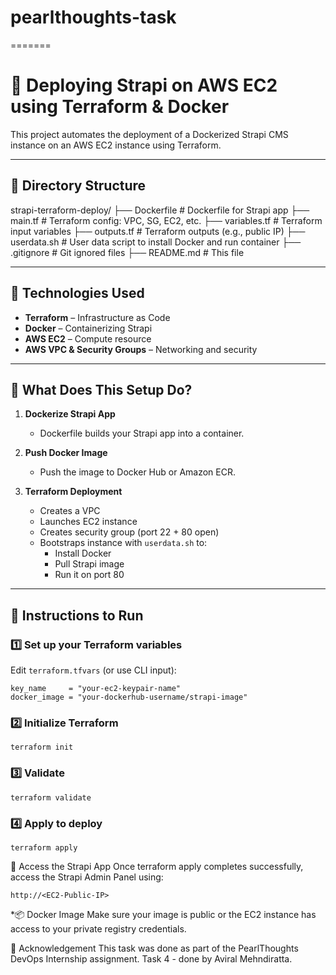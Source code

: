 
# pearlthoughts-task
=======
# 🚀 Deploying Strapi on AWS EC2 using Terraform & Docker

This project automates the deployment of a Dockerized Strapi CMS instance on an AWS EC2 instance using Terraform.

---

## 📁 Directory Structure
   strapi-terraform-deploy/
├── Dockerfile            # Dockerfile for Strapi app
├── main.tf               # Terraform config: VPC, SG, EC2, etc.
├── variables.tf          # Terraform input variables
├── outputs.tf            # Terraform outputs (e.g., public IP)
├── userdata.sh           # User data script to install Docker and run container
├── .gitignore            # Git ignored files
├── README.md             # This file

---

## 🧱 Technologies Used

- **Terraform** – Infrastructure as Code
- **Docker** – Containerizing Strapi
- **AWS EC2** – Compute resource
- **AWS VPC & Security Groups** – Networking and security

---

## 🔧 What Does This Setup Do?

1. **Dockerize Strapi App**
   - Dockerfile builds your Strapi app into a container.

2. **Push Docker Image**
   - Push the image to Docker Hub or Amazon ECR.

3. **Terraform Deployment**
   - Creates a VPC
   - Launches EC2 instance
   - Creates security group (port 22 + 80 open)
   - Bootstraps instance with `userdata.sh` to:
     - Install Docker
     - Pull Strapi image
     - Run it on port 80

---

## 📝 Instructions to Run

### 1️⃣ Set up your Terraform variables
Edit `terraform.tfvars` (or use CLI input):

	key_name     = "your-ec2-keypair-name"
	docker_image = "your-dockerhub-username/strapi-image"

### 2️⃣ Initialize Terraform
	terraform init
	
### 3️⃣ Validate
	terraform validate

### 4️⃣ Apply to deploy
	terraform apply

🔐 Access the Strapi App
Once terraform apply completes successfully, access the Strapi Admin Panel using:

	http://<EC2-Public-IP>

*📦 Docker Image
Make sure your image is public or the EC2 instance has access to your private registry credentials.

🙌 Acknowledgement
This task was done as part of the PearlThoughts DevOps Internship assignment.
Task 4 - done by Aviral Mehndiratta.
